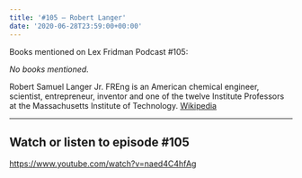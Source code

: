 ```yaml
---
title: '#105 – Robert Langer'
date: '2020-06-28T23:59:00+00:00'
---
```


Books mentioned on Lex Fridman Podcast #105:

*No books mentioned.*

<!--more-->

Robert Samuel Langer Jr. FREng is an American chemical engineer, scientist, entrepreneur, inventor and one of the twelve Institute Professors at the Massachusetts Institute of Technology. <a href="https://en.wikipedia.org/wiki/Robert_S._Langer" target="_blank">Wikipedia</a>

- - - - - -

## Watch or listen to episode #105

<https://www.youtube.com/watch?v=naed4C4hfAg>